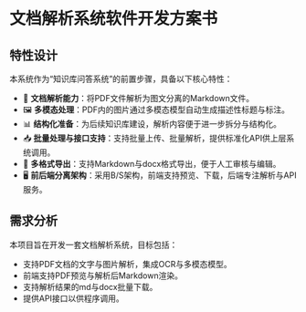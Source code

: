 # 文档解析系统软件开发方案书

## 特性设计

本系统作为“知识库问答系统”的前置步骤，具备以下核心特性：

- 📄 **文档解析能力**：将PDF文件解析为图文分离的Markdown文件。
- 🖼 **多模态处理**：PDF内的图片通过多模态模型自动生成描述性标题与标注。
- 📊 **结构化准备**：为后续知识库建设，解析内容便于进一步拆分与结构化。
- 📥 **批量处理与接口支持**：支持批量上传、批量解析，提供标准化API供上层系统调用。
- 📂 **多格式导出**：支持Markdown与docx格式导出，便于人工审核与编辑。
- 🖥 **前后端分离架构**：采用B/S架构，前端支持预览、下载，后端专注解析与API服务。

## 需求分析

本项目旨在开发一套文档解析系统，目标包括：

- 支持PDF文档的文字与图片解析，集成OCR与多模态模型。
- 前端支持PDF预览与解析后Markdown渲染。
- 支持解析结果的md与docx批量下载。
- 提供API接口以供程序调用。